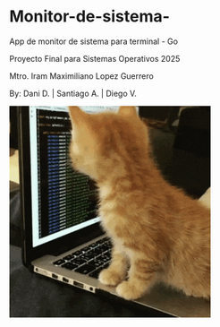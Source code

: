 # Monitor-de-sistema-
App de monitor de sistema para terminal - Go

Proyecto Final para Sistemas Operativos 2025

Mtro. Iram Maximiliano Lopez Guerrero

By: Dani D. | Santiago A. | Diego V.

![Cat Coding](./assets/Cat%20Coding%20Gif.gif)
